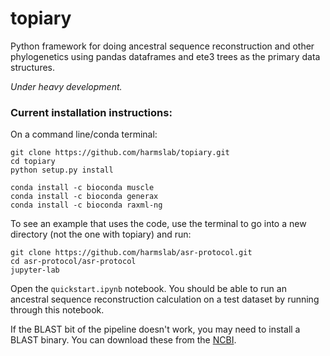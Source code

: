 # topiary

Python framework for doing ancestral sequence reconstruction and other
phylogenetics using pandas dataframes and ete3 trees as the primary data
structures.

*Under heavy development.*

### Current installation instructions:

On a command line/conda terminal:

```
git clone https://github.com/harmslab/topiary.git
cd topiary
python setup.py install

conda install -c bioconda muscle
conda install -c bioconda generax
conda install -c bioconda raxml-ng
```

To see an example that uses the code, use the terminal to go into a new
directory (not the one with topiary) and run:

```
git clone https://github.com/harmslab/asr-protocol.git
cd asr-protocol/asr-protocol
jupyter-lab
```

Open the `quickstart.ipynb` notebook. You should be able to run an ancestral
sequence reconstruction calculation on a test dataset by running through this
notebook.

If the BLAST bit of the pipeline doesn't work, you may need to install a BLAST binary.
You can download these from the [NCBI](https://ftp.ncbi.nlm.nih.gov/blast/executables/blast+/LATEST/).
